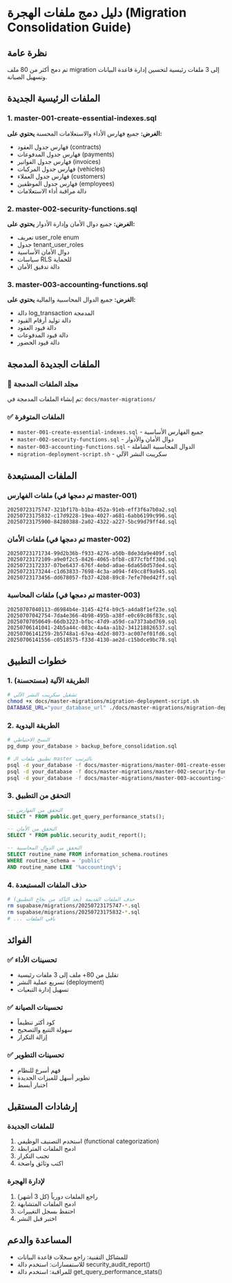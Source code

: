 # دليل دمج ملفات الهجرة (Migration Consolidation Guide)

## نظرة عامة
تم دمج أكثر من 80 ملف migration إلى 3 ملفات رئيسية لتحسين إدارة قاعدة البيانات وتسهيل الصيانة.

## الملفات الرئيسية الجديدة

### 1. master-001-create-essential-indexes.sql
**الغرض:** جميع فهارس الأداء والاستعلامات المحسنة
**يحتوي على:**
- فهارس جدول العقود (contracts)
- فهارس جدول المدفوعات (payments) 
- فهارس جدول الفواتير (invoices)
- فهارس جدول المركبات (vehicles)
- فهارس جدول العملاء (customers)
- فهارس جدول الموظفين (employees)
- دالة مراقبة أداء الاستعلامات

### 2. master-002-security-functions.sql
**الغرض:** جميع دوال الأمان وإدارة الأدوار
**يحتوي على:**
- تعريف user_role enum
- جدول tenant_user_roles
- دوال الأمان الأساسية
- سياسات RLS للحماية
- دالة تدقيق الأمان

### 3. master-003-accounting-functions.sql
**الغرض:** جميع الدوال المحاسبية والمالية
**يحتوي على:**
- دالة log_transaction المدمجة
- دالة توليد أرقام القيود
- دالة قيود العقود
- دالة قيود المدفوعات
- دالة قيود الحضور

## الملفات الجديدة المدمجة

### 📂 مجلد الملفات المدمجة
تم إنشاء الملفات المدمجة في: `docs/master-migrations/`

### ✅ الملفات المتوفرة
- `master-001-create-essential-indexes.sql` - جميع الفهارس الأساسية
- `master-002-security-functions.sql` - دوال الأمان والأدوار
- `master-003-accounting-functions.sql` - الدوال المحاسبية الشاملة  
- `migration-deployment-script.sh` - سكريبت النشر الآلي

## الملفات المستبعدة

### ملفات الفهارس (تم دمجها في master-001)
```
20250723175747-321bf17b-b1ba-452a-91eb-eff3f6a7b0a2.sql
20250723175832-c17d9228-19ea-4027-a681-6abb6199c996.sql
20250723175900-84280388-2a02-4322-a227-5bc99d79ff4d.sql
```

### ملفات الأمان (تم دمجها في master-002)
```
20250723171734-99d2b36b-f933-4276-a50b-8de3da9e409f.sql
20250723172109-a9e0f2c5-8426-4065-bfb8-c877cfbff30d.sql
20250723172337-07be6437-676f-4ebd-a0ae-6da650d57de4.sql
20250723173244-c1d63833-7698-4c3a-a094-f49cc8f9a945.sql
20250723173456-dd678057-fb37-42b8-89c8-7efe70ed42ff.sql
```

### ملفات المحاسبة (تم دمجها في master-003)
```
20250707040113-d6984b4e-3145-42f4-b9c5-a4da8f1ef23e.sql
20250707042754-7da4e366-4b98-495b-a38f-e0c69c86f83c.sql
20250707050649-66db3223-bfbc-47d9-a59d-ca7373abd769.sql
20250706141041-24b5a44c-083c-4a4a-a1b2-341218826537.sql
20250706141259-2b5748a1-67ea-4d2d-8073-ac007ef01fd6.sql
20250706141556-c0518575-f33d-4130-ae2d-c15bdce9bc78.sql
```

## خطوات التطبيق

### 1. الطريقة الآلية (مستحسنة)
```bash
# تشغيل سكريبت النشر الآلي
chmod +x docs/master-migrations/migration-deployment-script.sh
DATABASE_URL="your_database_url" ./docs/master-migrations/migration-deployment-script.sh
```

### 2. الطريقة اليدوية
```bash
# النسخ الاحتياطي
pg_dump your_database > backup_before_consolidation.sql

# تطبيق ملفات الـ master بالترتيب
psql -d your_database -f docs/master-migrations/master-001-create-essential-indexes.sql
psql -d your_database -f docs/master-migrations/master-002-security-functions.sql
psql -d your_database -f docs/master-migrations/master-003-accounting-functions.sql
```

### 3. التحقق من التطبيق
```sql
-- التحقق من الفهارس
SELECT * FROM public.get_query_performance_stats();

-- التحقق من الأمان
SELECT * FROM public.security_audit_report();

-- التحقق من الدوال المحاسبية
SELECT routine_name FROM information_schema.routines 
WHERE routine_schema = 'public' 
AND routine_name LIKE '%accounting%';
```

### 4. حذف الملفات المستبعدة
```bash
# حذف الملفات القديمة (بعد التأكد من نجاح التطبيق)
rm supabase/migrations/20250723175747-*.sql
rm supabase/migrations/20250723175832-*.sql
# ... باقي الملفات
```

## الفوائد

### ✅ تحسينات الأداء
- تقليل من 80+ ملف إلى 3 ملفات رئيسية
- تسريع عملية النشر (deployment)
- تسهيل إدارة التبعيات

### ✅ تحسينات الصيانة
- كود أكثر تنظيماً
- سهولة التتبع والتصحيح
- إزالة التكرار

### ✅ تحسينات التطوير
- فهم أسرع للنظام
- تطوير أسهل للميزات الجديدة
- اختبار أبسط

## إرشادات المستقبل

### للملفات الجديدة
1. استخدم التصنيف الوظيفي (functional categorization)
2. ادمج الملفات المترابطة
3. تجنب التكرار
4. اكتب وثائق واضحة

### لإدارة الهجرة
1. راجع الملفات دورياً (كل 3 أشهر)
2. ادمج الملفات المتشابهة
3. احتفظ بسجل التغييرات
4. اختبر قبل النشر

## المساعدة والدعم
- للمشاكل التقنية: راجع سجلات قاعدة البيانات
- للاستفسارات: استخدم دالة security_audit_report()
- للمراقبة: استخدم دالة get_query_performance_stats()